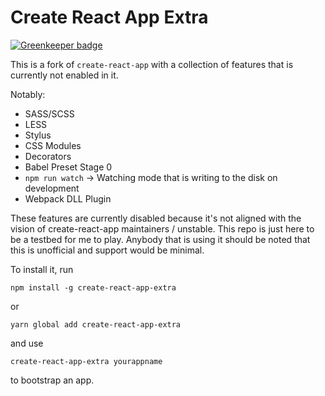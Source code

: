# Create React App Extra 

[![Greenkeeper badge](https://badges.greenkeeper.io/viankakrisna/create-react-app-extra.svg)](https://greenkeeper.io/)

This is a fork of `create-react-app` with a collection of features that is currently not enabled in it.

Notably:
- SASS/SCSS
- LESS
- Stylus
- CSS Modules
- Decorators
- Babel Preset Stage 0
- `npm run watch` -> Watching mode that is writing to the disk on development
- Webpack DLL Plugin

These features are currently disabled because it's not aligned with the vision of create-react-app maintainers / unstable. This repo is just here to be a testbed for me to play. Anybody that is using it should be noted that this is unofficial and support would be minimal.

To install it, run 

`npm install -g create-react-app-extra`

or 

`yarn global add create-react-app-extra`

and use 

`create-react-app-extra yourappname`

to bootstrap an app.
